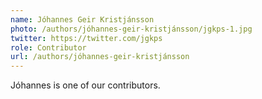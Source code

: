 ```yaml
---
name: Jóhannes Geir Kristjánsson
photo: /authors/jóhannes-geir-kristjánsson/jgkps-1.jpg
twitter: https://twitter.com/jgkps
role: Contributor
url: /authors/jóhannes-geir-kristjánsson
---
```

Jóhannes is one of our contributors.